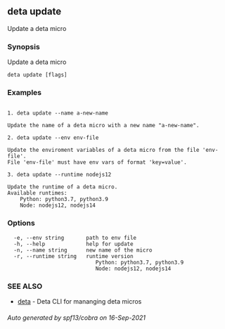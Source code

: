 ## deta update

Update a deta micro

### Synopsis

Update a deta micro

```
deta update [flags]
```

### Examples

```

1. deta update --name a-new-name

Update the name of a deta micro with a new name "a-new-name".

2. deta update --env env-file

Update the enviroment variables of a deta micro from the file 'env-file'. 
File 'env-file' must have env vars of format 'key=value'.

3. deta update --runtime nodejs12

Update the runtime of a deta micro.
Available runtimes:
	Python: python3.7, python3.9
	Node: nodejs12, nodejs14
```

### Options

```
  -e, --env string       path to env file
  -h, --help             help for update
  -n, --name string      new name of the micro
  -r, --runtime string   runtime version
                         	Python: python3.7, python3.9
                         	Node: nodejs12, nodejs14
```

### SEE ALSO

* [deta](deta.md)	 - Deta CLI for mananging deta micros

###### Auto generated by spf13/cobra on 16-Sep-2021
